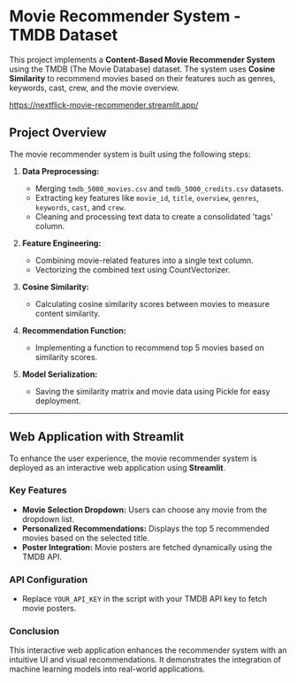 # Movie Recommender System - TMDB Dataset

This project implements a **Content-Based Movie Recommender System** using the TMDB (The Movie Database) dataset. The system uses **Cosine Similarity** to recommend movies based on their features such as genres, keywords, cast, crew, and the movie overview.

https://nextflick-movie-recommender.streamlit.app/ 

## Project Overview

The movie recommender system is built using the following steps:

1. **Data Preprocessing:**
   - Merging `tmdb_5000_movies.csv` and `tmdb_5000_credits.csv` datasets.
   - Extracting key features like `movie_id`, `title`, `overview`, `genres`, `keywords`, `cast`, and `crew`.
   - Cleaning and processing text data to create a consolidated 'tags' column.

2. **Feature Engineering:**
   - Combining movie-related features into a single text column.
   - Vectorizing the combined text using CountVectorizer.

3. **Cosine Similarity:**
   - Calculating cosine similarity scores between movies to measure content similarity.

4. **Recommendation Function:**
   - Implementing a function to recommend top 5 movies based on similarity scores.

5. **Model Serialization:**
   - Saving the similarity matrix and movie data using Pickle for easy deployment.

---

## Web Application with Streamlit

To enhance the user experience, the movie recommender system is deployed as an interactive web application using **Streamlit**.

### Key Features
- **Movie Selection Dropdown:** Users can choose any movie from the dropdown list.
- **Personalized Recommendations:** Displays the top 5 recommended movies based on the selected title.
- **Poster Integration:** Movie posters are fetched dynamically using the TMDB API.

### API Configuration

- Replace `YOUR_API_KEY` in the script with your TMDB API key to fetch movie posters.

### Conclusion

This interactive web application enhances the recommender system with an intuitive UI and visual recommendations. It demonstrates the integration of machine learning models into real-world applications.


